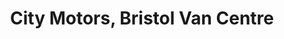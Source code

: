 ---
title: "City Motors, Bristol Van Centre"
url: /bristol/city-motors-bristol-van-centre/
shop: car
---